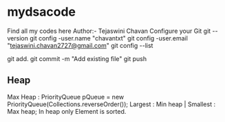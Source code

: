 # mydsacode
Find all my codes here
Author:- Tejaswini Chavan
Configure your Git
git --version
git config -user.name "chavantxt"
git config -user.email "tejaswini.chavan2727@gmail.com"
git config --list

 git add.
 git commit -m "Add existing file"
 git push

## Heap
 Max Heap : PriorityQueue<Integer> pQueue = new PriorityQueue<Integer>(Collections.reverseOrder());
 Largest : Min heap |  Smallest : Max heap; 
 In heap only Element is sorted.


